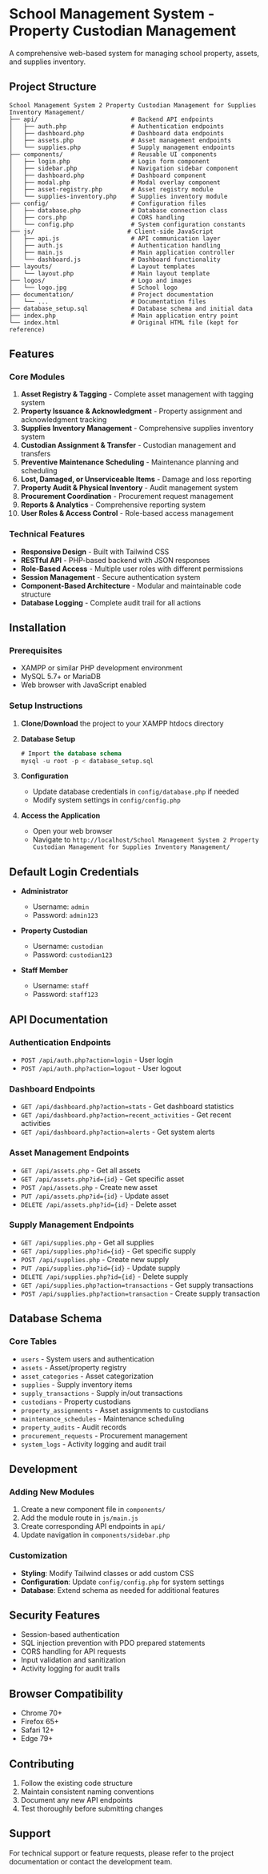 # School Management System - Property Custodian Management

A comprehensive web-based system for managing school property, assets, and supplies inventory.

## Project Structure

```
School Management System 2 Property Custodian Management for Supplies Inventory Management/
├── api/                          # Backend API endpoints
│   ├── auth.php                  # Authentication endpoints
│   ├── dashboard.php             # Dashboard data endpoints
│   ├── assets.php                # Asset management endpoints
│   └── supplies.php              # Supply management endpoints
├── components/                   # Reusable UI components
│   ├── login.php                 # Login form component
│   ├── sidebar.php               # Navigation sidebar component
│   ├── dashboard.php             # Dashboard component
│   ├── modal.php                 # Modal overlay component
│   ├── asset-registry.php        # Asset registry module
│   └── supplies-inventory.php    # Supplies inventory module
├── config/                       # Configuration files
│   ├── database.php              # Database connection class
│   ├── cors.php                  # CORS handling
│   └── config.php                # System configuration constants
├── js/                          # Client-side JavaScript
│   ├── api.js                    # API communication layer
│   ├── auth.js                   # Authentication handling
│   ├── main.js                   # Main application controller
│   └── dashboard.js              # Dashboard functionality
├── layouts/                      # Layout templates
│   └── layout.php                # Main layout template
├── logos/                        # Logo and images
│   └── logo.jpg                  # School logo
├── documentation/                # Project documentation
│   └── ...                       # Documentation files
├── database_setup.sql            # Database schema and initial data
├── index.php                     # Main application entry point
└── index.html                    # Original HTML file (kept for reference)
```

## Features

### Core Modules
1. **Asset Registry & Tagging** - Complete asset management with tagging system
2. **Property Issuance & Acknowledgment** - Property assignment and acknowledgment tracking
3. **Supplies Inventory Management** - Comprehensive supplies inventory system
4. **Custodian Assignment & Transfer** - Custodian management and transfers
5. **Preventive Maintenance Scheduling** - Maintenance planning and scheduling
6. **Lost, Damaged, or Unserviceable Items** - Damage and loss reporting
7. **Property Audit & Physical Inventory** - Audit management system
8. **Procurement Coordination** - Procurement request management
9. **Reports & Analytics** - Comprehensive reporting system
10. **User Roles & Access Control** - Role-based access management

### Technical Features
- **Responsive Design** - Built with Tailwind CSS
- **RESTful API** - PHP-based backend with JSON responses
- **Role-Based Access** - Multiple user roles with different permissions
- **Session Management** - Secure authentication system
- **Component-Based Architecture** - Modular and maintainable code structure
- **Database Logging** - Complete audit trail for all actions

## Installation

### Prerequisites
- XAMPP or similar PHP development environment
- MySQL 5.7+ or MariaDB
- Web browser with JavaScript enabled

### Setup Instructions

1. **Clone/Download** the project to your XAMPP htdocs directory

2. **Database Setup**
   ```sql
   # Import the database schema
   mysql -u root -p < database_setup.sql
   ```

3. **Configuration**
   - Update database credentials in `config/database.php` if needed
   - Modify system settings in `config/config.php`

4. **Access the Application**
   - Open your web browser
   - Navigate to `http://localhost/School Management System 2 Property Custodian Management for Supplies Inventory Management/`

## Default Login Credentials

- **Administrator**
  - Username: `admin`
  - Password: `admin123`

- **Property Custodian**
  - Username: `custodian`
  - Password: `custodian123`

- **Staff Member**
  - Username: `staff`
  - Password: `staff123`

## API Documentation

### Authentication Endpoints
- `POST /api/auth.php?action=login` - User login
- `POST /api/auth.php?action=logout` - User logout

### Dashboard Endpoints
- `GET /api/dashboard.php?action=stats` - Get dashboard statistics
- `GET /api/dashboard.php?action=recent_activities` - Get recent activities
- `GET /api/dashboard.php?action=alerts` - Get system alerts

### Asset Management Endpoints
- `GET /api/assets.php` - Get all assets
- `GET /api/assets.php?id={id}` - Get specific asset
- `POST /api/assets.php` - Create new asset
- `PUT /api/assets.php?id={id}` - Update asset
- `DELETE /api/assets.php?id={id}` - Delete asset

### Supply Management Endpoints
- `GET /api/supplies.php` - Get all supplies
- `GET /api/supplies.php?id={id}` - Get specific supply
- `POST /api/supplies.php` - Create new supply
- `PUT /api/supplies.php?id={id}` - Update supply
- `DELETE /api/supplies.php?id={id}` - Delete supply
- `GET /api/supplies.php?action=transactions` - Get supply transactions
- `POST /api/supplies.php?action=transaction` - Create supply transaction

## Database Schema

### Core Tables
- `users` - System users and authentication
- `assets` - Asset/property registry
- `asset_categories` - Asset categorization
- `supplies` - Supply inventory items
- `supply_transactions` - Supply in/out transactions
- `custodians` - Property custodians
- `property_assignments` - Asset assignments to custodians
- `maintenance_schedules` - Maintenance scheduling
- `property_audits` - Audit records
- `procurement_requests` - Procurement management
- `system_logs` - Activity logging and audit trail

## Development

### Adding New Modules
1. Create a new component file in `components/`
2. Add the module route in `js/main.js`
3. Create corresponding API endpoints in `api/`
4. Update navigation in `components/sidebar.php`

### Customization
- **Styling**: Modify Tailwind classes or add custom CSS
- **Configuration**: Update `config/config.php` for system settings
- **Database**: Extend schema as needed for additional features

## Security Features
- Session-based authentication
- SQL injection prevention with PDO prepared statements
- CORS handling for API requests
- Input validation and sanitization
- Activity logging for audit trails

## Browser Compatibility
- Chrome 70+
- Firefox 65+
- Safari 12+
- Edge 79+

## Contributing
1. Follow the existing code structure
2. Maintain consistent naming conventions
3. Document any new API endpoints
4. Test thoroughly before submitting changes

## Support
For technical support or feature requests, please refer to the project documentation or contact the development team.